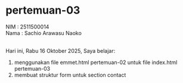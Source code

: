 # pertemuan-03

NIM : 2511500014<br>
Nama : Sachio Arawasu Naoko<br><br>

Hari ini, Rabu 16 Oktober 2025, Saya belajar:
<ol>
 <li>menggunakan file emmet.html pertemuan-02 untuk file index.html pertemuan-03</li>
 <li>membuat struktur form untuk section contact</li>
<ol>